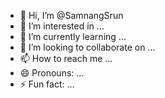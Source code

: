 - 👋 Hi, I’m @SamnangSrun
- 👀 I’m interested in ...
- 🌱 I’m currently learning ...
- 💞️ I’m looking to collaborate on ...
- 📫 How to reach me ...
- 😄 Pronouns: ...
- ⚡ Fun fact: ...

<!---
SamnangSrun/SamnangSrun is a ✨ special ✨ repository because its `README.md` (this file) appears on your GitHub profile.
You can click the Preview link to take a look at your changes.
--->
